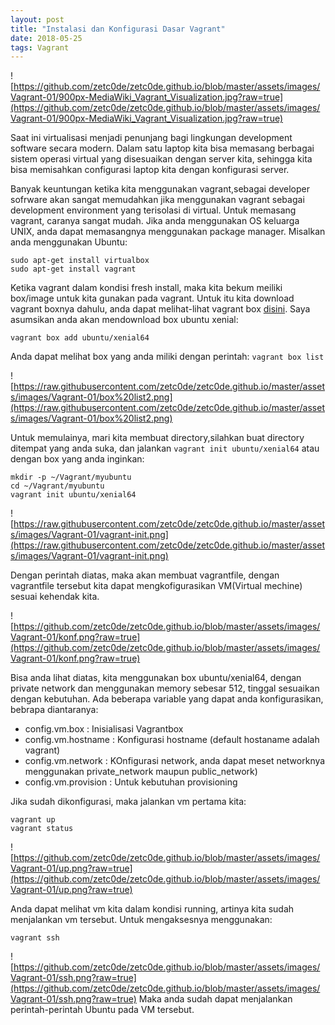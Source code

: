 ```yaml
---
layout: post
title: "Instalasi dan Konfigurasi Dasar Vagrant" 
date: 2018-05-25 
tags: Vagrant
---
```


![https://github.com/zetc0de/zetc0de.github.io/blob/master/assets/images/Vagrant-01/900px-MediaWiki_Vagrant_Visualization.jpg?raw=true](https://github.com/zetc0de/zetc0de.github.io/blob/master/assets/images/Vagrant-01/900px-MediaWiki_Vagrant_Visualization.jpg?raw=true)

Saat ini virtualisasi menjadi penunjang bagi lingkungan development software secara modern. Dalam satu laptop kita bisa memasang berbagai sistem operasi virtual yang disesuaikan dengan server kita, sehingga kita bisa memisahkan configurasi laptop kita dengan konfigurasi server. 

Banyak keuntungan ketika kita menggunakan vagrant,sebagai developer sofrware akan sangat memudahkan jika menggunakan vagrant sebagai development environment yang terisolasi di virtual. Untuk memasang vagrant, caranya sangat mudah. Jika anda menggunakan OS keluarga UNIX, anda dapat memasangnya menggunakan package manager. Misalkan anda menggunakan Ubuntu:
```
sudo apt-get install virtualbox
sudo apt-get install vagrant
```

Ketika vagrant dalam kondisi fresh install, maka kita bekum meiliki box/image untuk kita gunakan pada vagrant. Untuk itu kita download vagrant boxnya dahulu, anda dapat melihat-lihat vagrant box [disini](https://app.vagrantup.com/boxes/search). Saya asumsikan anda akan mendownload box ubuntu xenial:
```
vagrant box add ubuntu/xenial64
```
Anda dapat melihat box yang anda miliki dengan perintah:
`vagrant box list`

![https://raw.githubusercontent.com/zetc0de/zetc0de.github.io/master/assets/images/Vagrant-01/box%20list2.png](https://raw.githubusercontent.com/zetc0de/zetc0de.github.io/master/assets/images/Vagrant-01/box%20list2.png)

Untuk memulainya, mari kita membuat directory,silahkan buat directory ditempat yang anda suka, dan jalankan `vagrant init ubuntu/xenial64` atau dengan box yang anda inginkan:
```
mkdir -p ~/Vagrant/myubuntu
cd ~/Vagrant/myubuntu
vagrant init ubuntu/xenial64
```
![https://raw.githubusercontent.com/zetc0de/zetc0de.github.io/master/assets/images/Vagrant-01/vagrant-init.png](https://raw.githubusercontent.com/zetc0de/zetc0de.github.io/master/assets/images/Vagrant-01/vagrant-init.png)

Dengan perintah diatas, maka akan membuat vagrantfile, dengan vagrantfile tersebut kita dapat mengkofigurasikan VM(Virtual mechine) sesuai kehendak kita. 

![https://github.com/zetc0de/zetc0de.github.io/blob/master/assets/images/Vagrant-01/konf.png?raw=true](https://github.com/zetc0de/zetc0de.github.io/blob/master/assets/images/Vagrant-01/konf.png?raw=true)

Bisa anda lihat diatas, kita menggunakan box ubuntu/xenial64, dengan private network dan menggunakan memory sebesar 512, tinggal sesuaikan dengan kebutuhan. Ada beberapa variable yang dapat anda konfigurasikan, bebrapa diantaranya:

- config.vm.box : Inisialisasi Vagrantbox
- config.vm.hostname : Konfigurasi hostname (default hostaname adalah vagrant)
- config.vm.network : KOnfigurasi network, anda dapat meset networknya menggunakan private_network maupun public_network)
- config.vm.provision : Untuk kebutuhan provisioning


Jika sudah dikonfigurasi, maka jalankan vm pertama kita:
```
vagrant up
vagrant status
```
![https://github.com/zetc0de/zetc0de.github.io/blob/master/assets/images/Vagrant-01/up.png?raw=true](https://github.com/zetc0de/zetc0de.github.io/blob/master/assets/images/Vagrant-01/up.png?raw=true)

Anda dapat melihat vm kita dalam kondisi running, artinya kita sudah menjalankan vm tersebut. Untuk mengaksesnya menggunakan:
```
vagrant ssh
```
![https://github.com/zetc0de/zetc0de.github.io/blob/master/assets/images/Vagrant-01/ssh.png?raw=true](https://github.com/zetc0de/zetc0de.github.io/blob/master/assets/images/Vagrant-01/ssh.png?raw=true)
Maka anda sudah dapat menjalankan perintah-perintah Ubuntu pada VM tersebut.
 